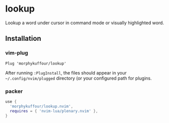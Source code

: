 # lookup

Lookup a word under cursor in command mode or visually highlighted word.

## Installation

### vim-plug

```VimL
Plug 'morphykuffour/lookup'
```

After running `:PlugInstall`, the files should appear in your `~/.config/nvim/plugged` directory (or your configured path for plugins.

### packer

```lua
use {
  'morphykuffour/lookup.nvim',
  requires = { 'nvim-lua/plenary.nvim' },
}
```
